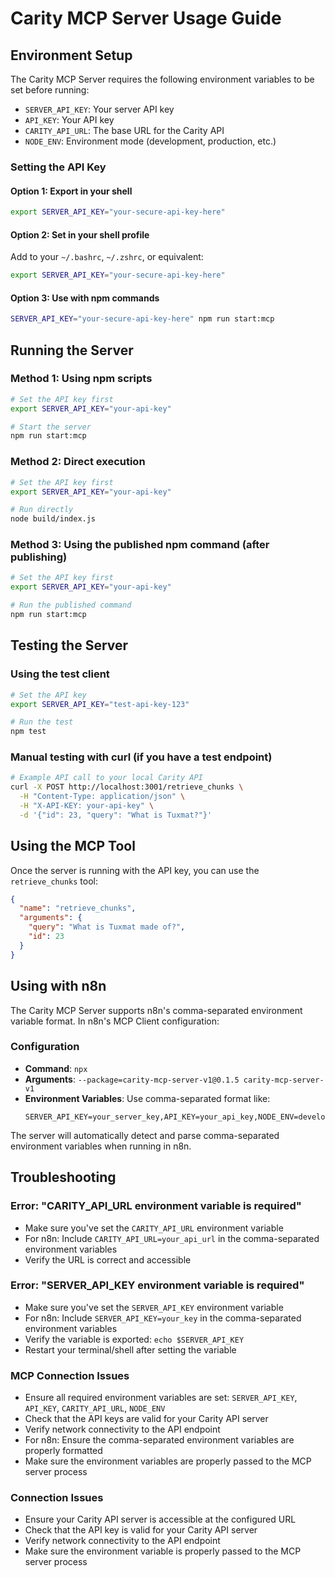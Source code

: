 # Carity MCP Server Usage Guide

## Environment Setup

The Carity MCP Server requires the following environment variables to be set before running:
- `SERVER_API_KEY`: Your server API key
- `API_KEY`: Your API key
- `CARITY_API_URL`: The base URL for the Carity API
- `NODE_ENV`: Environment mode (development, production, etc.)

### Setting the API Key

#### Option 1: Export in your shell
```bash
export SERVER_API_KEY="your-secure-api-key-here"
```

#### Option 2: Set in your shell profile
Add to your `~/.bashrc`, `~/.zshrc`, or equivalent:
```bash
export SERVER_API_KEY="your-secure-api-key-here"
```

#### Option 3: Use with npm commands
```bash
SERVER_API_KEY="your-secure-api-key-here" npm run start:mcp
```

## Running the Server

### Method 1: Using npm scripts
```bash
# Set the API key first
export SERVER_API_KEY="your-api-key"

# Start the server
npm run start:mcp
```

### Method 2: Direct execution
```bash
# Set the API key first
export SERVER_API_KEY="your-api-key"

# Run directly
node build/index.js
```

### Method 3: Using the published npm command (after publishing)
```bash
# Set the API key first
export SERVER_API_KEY="your-api-key"

# Run the published command
npm run start:mcp
```

## Testing the Server

### Using the test client
```bash
# Set the API key
export SERVER_API_KEY="test-api-key-123"

# Run the test
npm test
```

### Manual testing with curl (if you have a test endpoint)
```bash
# Example API call to your local Carity API
curl -X POST http://localhost:3001/retrieve_chunks \
  -H "Content-Type: application/json" \
  -H "X-API-KEY: your-api-key" \
  -d '{"id": 23, "query": "What is Tuxmat?"}'
```

## Using the MCP Tool

Once the server is running with the API key, you can use the `retrieve_chunks` tool:

```json
{
  "name": "retrieve_chunks",
  "arguments": {
    "query": "What is Tuxmat made of?",
    "id": 23
  }
}
```

## Using with n8n

The Carity MCP Server supports n8n's comma-separated environment variable format. In n8n's MCP Client configuration:

### Configuration
- **Command**: `npx`
- **Arguments**: `--package=carity-mcp-server-v1@0.1.5 carity-mcp-server-v1`
- **Environment Variables**: Use comma-separated format like:
  ```
  SERVER_API_KEY=your_server_key,API_KEY=your_api_key,NODE_ENV=development,CARITY_API_URL=carity_api_url
  ```
The server will automatically detect and parse comma-separated environment variables when running in n8n.

## Troubleshooting

### Error: "CARITY_API_URL environment variable is required"
- Make sure you've set the `CARITY_API_URL` environment variable
- For n8n: Include `CARITY_API_URL=your_api_url` in the comma-separated environment variables
- Verify the URL is correct and accessible

### Error: "SERVER_API_KEY environment variable is required"
- Make sure you've set the `SERVER_API_KEY` environment variable
- For n8n: Include `SERVER_API_KEY=your_key` in the comma-separated environment variables
- Verify the variable is exported: `echo $SERVER_API_KEY`
- Restart your terminal/shell after setting the variable

### MCP Connection Issues
- Ensure all required environment variables are set: `SERVER_API_KEY`, `API_KEY`, `CARITY_API_URL`, `NODE_ENV`
- Check that the API keys are valid for your Carity API server
- Verify network connectivity to the API endpoint
- For n8n: Ensure the comma-separated environment variables are properly formatted
- Make sure the environment variables are properly passed to the MCP server process

### Connection Issues
- Ensure your Carity API server is accessible at the configured URL
- Check that the API key is valid for your Carity API server
- Verify network connectivity to the API endpoint
- Make sure the environment variable is properly passed to the MCP server process
